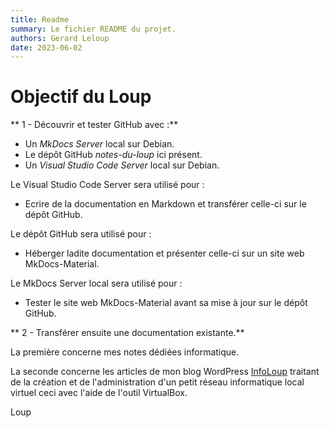 ```yaml
---
title: Readme
summary: Le fichier README du projet.
authors: Gerard Leloup
date: 2023-06-02
---
```


# Objectif du Loup

** 1 - Découvrir et tester GitHub avec :**

- Un *MkDocs Server* local sur Debian.  
- Le dépôt GitHub *notes-du-loup* ici présent.  
- Un *Visual Studio Code Server* local sur Debian.

Le Visual Studio Code Server sera utilisé pour :  
- Ecrire de la documentation en Markdown et transférer celle-ci sur le dépôt GitHub.

Le dépôt GitHub sera utilisé pour :  
- Héberger ladite documentation et présenter celle-ci sur un site web MkDocs-Material.

Le MkDocs Server local sera utilisé pour :  
- Tester le site web MkDocs-Material avant sa mise à jour sur le dépôt GitHub.

** 2 - Transférer ensuite une documentation existante.**

La première concerne mes notes dédiées informatique.

La seconde concerne les articles de mon blog WordPress [InfoLoup](https://infoloup.no-ip.org</linkUri) traitant de la création et de l'administration d'un petit réseau informatique local virtuel ceci avec l'aide de l'outil VirtualBox.

Loup